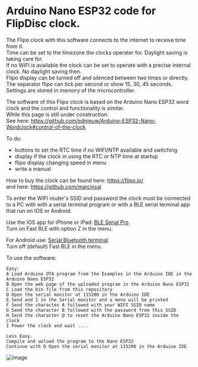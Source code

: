 # Arduino Nano ESP32 code for FlipDisc clock.

The Flipo clock with this software connects to the internet to receive time from it. <br>
Time can be set to the timezone the clocks operater for. Daylight saving is taking care for.<br>
If no WIFI is available the clock can be set to operate with a precise internal clock. No daylight saving then.<br>
Flipo display can be turned off and silenced between two times or directly.<br>
The separator flipo can tick per second or show 15, 30, 45 seconds.<br>
Settings are stored in memory of the microcontroller.

The software of this Flipo clock is based on the Arduino Nano ESP32 word clock and the control and functionality is similar.<br>
While this page is still under construction:<br>
See here: https://github.com/ednieuw/Arduino-ESP32-Nano-Wordclock#control-of-the-clock

To do:
- buttons to set the RTC time if no WIFI/NTP available and switching 
- display if the clock in using the RTC or NTP time at startup
- flipo display changing speed in menu
- write a manual

How to buy the clock can be found here: https://flipo.io/ <br>
and here: https://github.com/marcinsaj

To enter the WIFI router's SSID and password the clock must be connected to a PC with with a serial terminal program or with a BLE serial terminal app that run on IOS or Android.

Use the IOS app for iPhone or iPad: <a href="https://apps.apple.com/nl/app/ble-serial-pro/id1632245655?l=en">BLE Serial Pro</a>. <br />
Turn on Fast BLE with option Z in the menu. 

For Android use: <a href="https://play.google.com/store/apps/details?id=de.kai_morich.serial_bluetooth_terminal">Serial Bluetooth terminal</a>. <br />
Turn off (default) Fast BLE in the menu. 

To use the software:
```
Easy:
A Load Arduino OTA program from the Examples in the Arduino IDE in the Arduino Nano ESP32
B Open the web page of the uploaded program in the Arduino Nano ESP32
C Load the bin file from this repository
D Open the serial monitor at 115200 in the Arduino IDE
E Send and I in the Serial monitor and a menu will be printed
F Send the charactes A followed with your WIFI SSID name
G Send the character B followed with the password from this SSID
H Send the character @ to reset the Arduino Nano ESP32 inside the clock
I Power the clock and wait ....

Less Easy.
Compile and uoload the program to the Nano ESP32 
Continue with D Open the serial monitor at 115200 in the Arduino IDE
```

![image](https://github.com/user-attachments/assets/f076506d-4b0f-4e24-8999-a8cfd5927b91)

